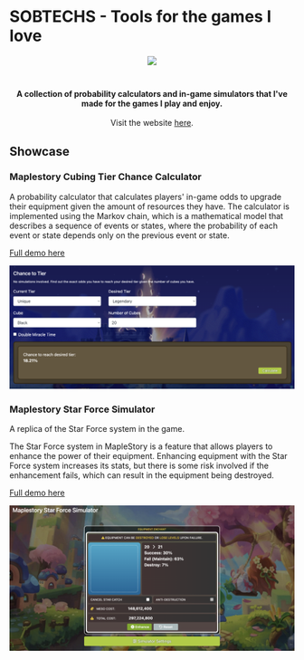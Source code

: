# SOBTECHS - Tools for the games I love

<p align="center">
  <a href="https://www.sobtechs.dev/">
    <img src="https://www.sobtechs.dev/assets/img/others/logo_with_name.png" width="400">
  </a>
</p>

#

<p align="center">
  <strong>
    A collection of probability calculators and in-game simulators that I've made for the games I play and enjoy.
    <br/><br/>
  </strong>
  Visit the website <a href="https://www.sobtechs.dev/">here</a>.
</p>

## Showcase

### Maplestory Cubing Tier Chance Calculator

A probability calculator that calculates players' in-game odds to upgrade their equipment given the amount of resources they have. The calculator is implemented using the Markov chain, which is a mathematical model that describes a sequence of events or states, where the probability of each event or state depends only on the previous event or state.

[Full demo here](https://www.sobtechs.dev/cubing.html)

![Calculator Screenshot](assets/img/screenshots/cubing.png)

### Maplestory Star Force Simulator

A replica of the Star Force system in the game. 

The Star Force system in MapleStory is a feature that allows players to enhance the power of their equipment. Enhancing equipment with the Star Force system increases its stats, but there is some risk involved if the enhancement fails, which can result in the equipment being destroyed.

[Full demo here](https://www.sobtechs.dev/star_forcing.html)

![Simulator Screenshot](assets/img/screenshots/sf.png)


